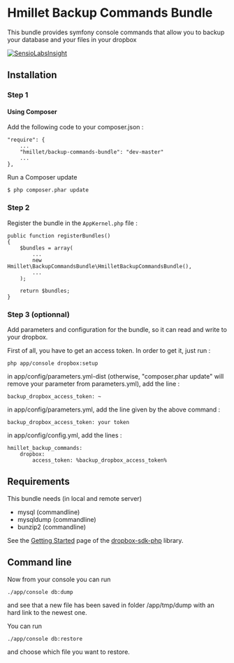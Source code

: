 # Hmillet Backup Commands Bundle #

This bundle provides symfony console commands that allow you to backup your database and your files in your dropbox

[![SensioLabsInsight](https://insight.sensiolabs.com/projects/06c239a1-6497-4210-b96a-0cd9d8e05e79/big.png)](https://insight.sensiolabs.com/projects/06c239a1-6497-4210-b96a-0cd9d8e05e79)

## Installation ##

### Step 1

#### Using Composer

Add the following code to your composer.json :

    "require": {
        ...
        "hmillet/backup-commands-bundle": "dev-master"
        ...
    },

Run a Composer update

    $ php composer.phar update


### Step 2

Register the bundle in the `AppKernel.php` file :

    public function registerBundles()
    {
        $bundles = array(
            ...
            new Hmillet\BackupCommandsBundle\HmilletBackupCommandsBundle(),
            ...
        );

        return $bundles;
    }

### Step 3 (optionnal)

Add parameters and configuration for the bundle, so it can read and write to your dropbox.

First of all, you have to get an access token. In order to get it, just run :

    php app/console dropbox:setup

in app/config/parameters.yml-dist (otherwise, "composer.phar update" will remove your parameter from parameters.yml), add the line :

    backup_dropbox_access_token: ~

in app/config/parameters.yml, add the line given by the above command :

    backup_dropbox_access_token: your token

in app/config/config.yml, add the lines :

    hmillet_backup_commands:
        dropbox:
            access_token: %backup_dropbox_access_token%

## Requirements ##

This bundle needs (in local and remote server)

  * mysql (commandline)
  * mysqldump (commandline)
  * bunzip2 (commandline)

See the [Getting Started](https://github.com/kunalvarma05/dropbox-php-sdk/wiki/Getting-Started) page of the [dropbox-sdk-php](https://github.com/kunalvarma05/dropbox-php-sdk) library.

## Command line ##

Now from your console you can run

    ./app/console db:dump

and see that a new file has been saved in folder /app/tmp/dump with an hard link to the newest one.

You can run

    ./app/console db:restore

and choose which file you want to restore.
